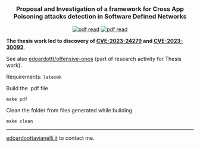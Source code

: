<p align="center">
  <h3 align="center">Proposal and Investigation of a framework for Cross App Poisoning attacks detection in Software Defined Networks</h3>
</p>

<p align="center">
  <a href="https://www.edoardoottavianelli.it/"><img src="https://github.com/edoardottt/images/blob/main/bachelor-degree-thesis/made-with-latex.svg" alt="pdf read"></a>
  <a href="https://www.edoardoottavianelli.it/"><img src="https://github.com/edoardottt/images/blob/main/bachelor-degree-thesis/overleaf.svg" alt="pdf read"></a>
</p>

**The thesis work led to discovery of [CVE-2023-24279](https://nvd.nist.gov/vuln/detail/CVE-2023-24279) and [CVE-2023-30093](https://nvd.nist.gov/vuln/detail/CVE-2023-30093)**.

See also [edoardottt/offensive-onos](https://github.com/edoardottt/offensive-onos) (part of research activity for Thesis work).

Requirements: `latexmk`

Build the .pdf file
```console
make pdf
```

Clean the folder from files generated while building
```console
make clean
```

-------

[edoardoottavianelli.it](https://www.edoardoottavianelli.it/) to contact me.
